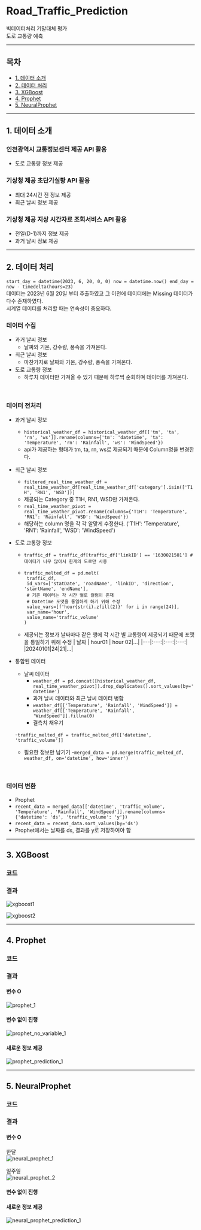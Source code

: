 # Road_Traffic_Prediction
빅데이터처리 기말대체 평가<br>
도로 교통량 예측
<hr>

## 목차
- [1. 데이터 소개](#1-데이터-소개)
- [2. 데이터 처리](#2-데이터-처리)
- [3. XGBoost](#3-XGBoost)
- [4. Prophet](#4-Prophet)
- [5. NeuralProphet](#5-NeuralProphet)
  
<hr>

## 1. 데이터 소개
### 인천광역시 교통정보센터 제공 API 활용 <br>
- 도로 교통량 정보 제공
### 기상청 제공 초단기실황 API 활용 <br>
- 최대 24시간 전 정보 제공
- 최근 날씨 정보 제공
### 기상청 제공 지상 시간자료 조회서비스 API 활용 <br>
- 전일(D-1)까지 정보 제공
- 과거 날씨 정보 제공

<hr>

## 2. 데이터 처리
`start_day = datetime(2023, 6, 20, 0, 0)
now = datetime.now()
end_day = now - timedelta(hours=23)`<br>
데이터는 2023년 6월 20일 부터 추출하였고 그 이전에 데이터에는 Missing 데이터가 다수 존재하였다.<br>
시계열 데이터를 처리할 때는 연속성이 중요하다.<br>
### 데이터 수집
- 과거 날씨 정보
  - 날짜와 기온, 강수량, 풍속을 가져온다.
- 최근 날씨 정보
  - 마찬가지로 날짜와 기온, 강수량, 풍속을 가져온다. 
- 도로 교통량 정보
  - 하루치 데이터만 가져올 수 있기 때문에 하루씩 순회하며 데이터를 가져온다.
<br>

### 데이터 전처리
- 과거 날씨 정보
  - `historical_weather_df = historical_weather_df[['tm', 'ta', 'rn', 'ws']].rename(columns={'tm': 'datetime', 'ta': 'Temperature', 'rn': 'Rainfall', 'ws': 'WindSpeed'})`
  - api가 제공하는 형태가 tm, ta, rn, ws로 제공되기 때문에 Column명을 변경한다.<br>
  
- 최근 날씨 정보
  - `filtered_real_time_weather_df = real_time_weather_df[real_time_weather_df['category'].isin(['T1H', 'RN1', 'WSD'])]`
  - 제공되는 Category 중 T1H, RN1, WSD만 가져온다.
  - `real_time_weather_pivot = real_time_weather_pivot.rename(columns={'T1H': 'Temperature', 'RN1': 'Rainfall', 'WSD': 'WindSpeed'})`
  - 해당하는 column 명을 각 각 알맞게 수정한다. ('T1H': 'Temperature', 'RN1': 'Rainfall', 'WSD': 'WindSpeed')<br>
  
- 도로 교통량 정보
  - `traffic_df = traffic_df[traffic_df['linkID'] == '1630021501'] # 데이터가 너무 많아서 한개의 도로만 사용`
  - ```
    traffic_melted_df = pd.melt(
     traffic_df, 
     id_vars=['statDate', 'roadName', 'linkID', 'direction', 'startName', 'endName'], 
     # 기존 데이터는 각 시간 별로 컬럼이 존재
     # Datetime 포맷을 통일하게 하기 위해 수정
     value_vars=[f'hour{str(i).zfill(2)}' for i in range(24)], 
     var_name='hour', 
     value_name='traffic_volume'
    )
    ```
  - 제공되는 정보가 날짜마다 같은 행에 각 시간 별 교통량이 제공되기 때문에 포맷을 통일하기 위해 수정
    | 날짜 | hour01 | hour 02|...|
    |---|:---:|:---:|:---:|
    |20240101|24|21|...|<br>
    
- 통합된 데이터
  - 날씨 데이터
    - `weather_df = pd.concat([historical_weather_df, real_time_weather_pivot]).drop_duplicates().sort_values(by='datetime')`
    - 과거 날씨 데이터와 최근 날씨 데이터 병합
    - `weather_df[['Temperature', 'Rainfall', 'WindSpeed']] = weather_df[['Temperature', 'Rainfall', 'WindSpeed']].fillna(0)`
    - 결측치 채우기<br>

  -`traffic_melted_df = traffic_melted_df[['datetime', 'traffic_volume']]`
  - 필요한 정보만 남기기
  -`merged_data = pd.merge(traffic_melted_df, weather_df, on='datetime', how='inner')`
<br>

### 데이터 변환
- Prophet
- `recent_data = merged_data[['datetime', 'traffic_volume', 'Temperature', 'Rainfall', 'WindSpeed']].rename(columns={'datetime': 'ds', 'traffic_volume': 'y'})`
- `recent_data = recent_data.sort_values(by='ds')`
- Prophet에서는 날짜를 ds, 결과를 y로 저장하여야 함


<hr>

## 3. XGBoost
### 코드
### 결과
![xgboost1](https://github.com/user-attachments/assets/c714472a-c306-4f21-9d14-cdeb14865d4c)

![xgboost2](https://github.com/user-attachments/assets/d9208d6e-9994-4dd5-a035-c7fd15b78a00)

<hr>

## 4. Prophet
### 코드
### 결과

#### 변수 O
![prophet_1](https://github.com/user-attachments/assets/a4666b8c-64ed-401d-86fb-449a2e479c92)

#### 변수 없이 진행
![prophet_no_variable_1](https://github.com/user-attachments/assets/79c212d4-40ed-4e2a-8c78-7f8446b86e26)


#### 새로운 정보 제공
![prophet_prediction_1](https://github.com/user-attachments/assets/1037c319-72fc-4a51-b29a-16572338ebe8)

<hr>

## 5. NeuralProphet
### 코드
### 결과

#### 변수 O
한달<br>
![neural_prophet_1](https://github.com/user-attachments/assets/f6483727-7102-48ce-b3c5-d011ac4d095e)

일주일<br>
![neural_prophet_2](https://github.com/user-attachments/assets/b3b75b35-c7e0-43b3-a105-1c121a573f64)

#### 변수 없이 진행

#### 새로운 정보 제공
![neural_prophet_prediction_1](https://github.com/user-attachments/assets/17b92704-2b2d-4511-a5be-f569e2b8512a)
